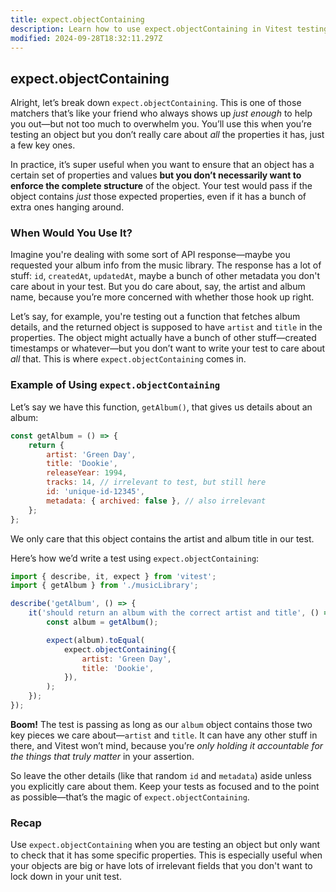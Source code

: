 ```yaml
---
title: expect.objectContaining
description: Learn how to use expect.objectContaining in Vitest testing.
modified: 2024-09-28T18:32:11.297Z
---
```


## expect.objectContaining

Alright, let’s break down `expect.objectContaining`. This is one of those matchers that’s like your friend who always shows up *just enough* to help you out—but not too much to overwhelm you. You’ll use this when you’re testing an object but you don’t really care about *all* the properties it has, just a few key ones.

In practice, it’s super useful when you want to ensure that an object has a certain set of properties and values **but you don’t necessarily want to enforce the complete structure** of the object. Your test would pass if the object contains *just* those expected properties, even if it has a bunch of extra ones hanging around.

### When Would You Use It?

Imagine you're dealing with some sort of API response—maybe you requested your album info from the music library. The response has a lot of stuff: `id`, `createdAt`, `updatedAt`, maybe a bunch of other metadata you don't care about in your test. But you do care about, say, the artist and album name, because you’re more concerned with whether those hook up right.

Let’s say, for example, you're testing out a function that fetches album details, and the returned object is supposed to have `artist` and `title` in the properties. The object might actually have a bunch of other stuff—created timestamps or whatever—but you don’t want to write your test to care about *all* that. This is where `expect.objectContaining` comes in.

### Example of Using `expect.objectContaining`

Let’s say we have this function, `getAlbum()`, that gives us details about an album:

```js
const getAlbum = () => {
	return {
		artist: 'Green Day',
		title: 'Dookie',
		releaseYear: 1994,
		tracks: 14, // irrelevant to test, but still here
		id: 'unique-id-12345',
		metadata: { archived: false }, // also irrelevant
	};
};
```

We only care that this object contains the artist and album title in our test.

Here’s how we’d write a test using `expect.objectContaining`:

```js
import { describe, it, expect } from 'vitest';
import { getAlbum } from './musicLibrary';

describe('getAlbum', () => {
	it('should return an album with the correct artist and title', () => {
		const album = getAlbum();

		expect(album).toEqual(
			expect.objectContaining({
				artist: 'Green Day',
				title: 'Dookie',
			}),
		);
	});
});
```

**Boom!** The test is passing as long as our `album` object contains those two key pieces we care about—`artist` and `title`. It can have any other stuff in there, and Vitest won’t mind, because you’re *only holding it accountable for the things that truly matter* in your assertion.

So leave the other details (like that random `id` and `metadata`) aside unless you explicitly care about them. Keep your tests as focused and to the point as possible—that’s the magic of `expect.objectContaining`.

### Recap

Use `expect.objectContaining` when you are testing an object but only want to check that it has some specific properties. This is especially useful when your objects are big or have lots of irrelevant fields that you don't want to lock down in your unit test.

```ts
```
